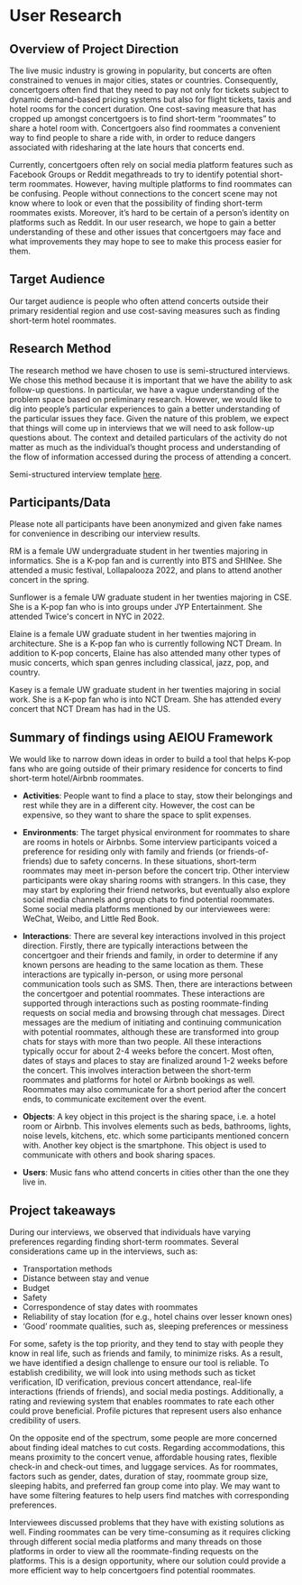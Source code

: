 # User Research
## Overview of Project Direction
The live music industry is growing in popularity, but concerts are often constrained to venues in major cities, states or countries. Consequently, concertgoers often find that they need to pay not only for tickets subject to dynamic demand-based pricing systems but also for flight tickets, taxis and hotel rooms for the concert duration. One cost-saving measure that has cropped up amongst concertgoers is to find short-term “roommates” to share a hotel room with. Concertgoers also find roommates a convenient way to find people to share a ride with, in order to reduce dangers associated with ridesharing at the late hours that concerts end.

Currently, concertgoers often rely on social media platform features such as Facebook Groups or Reddit megathreads to try to identify potential short-term roommates. However, having multiple platforms to find roommates can be confusing. People without connections to the concert scene may not know where to look or even that the possibility of finding short-term roommates exists. Moreover, it’s hard to be certain of a person’s identity on platforms such as Reddit. In our user research, we hope to gain a better understanding of these and other issues that concertgoers may face and what improvements they may hope to see to make this process easier for them.

## Target Audience
Our target audience is people who often attend concerts outside their primary residential region and use cost-saving measures such as finding short-term hotel roommates. 

## Research Method
The research method we have chosen to use is semi-structured interviews. We chose this method because it is important that we have the ability to ask follow-up questions. In particular, we have a vague understanding of the problem space based on preliminary research. However, we would like to dig into people’s particular experiences to gain a better understanding of the particular issues they face. Given the nature of this problem, we expect that things will come up in interviews that we will need to ask follow-up questions about. The context and detailed particulars of the activity do not matter as much as the individual’s thought process and understanding of the flow of information accessed during the process of attending a concert.

Semi-structured interview template [here](https://docs.google.com/document/d/1X100BlRrOFOBBevT4jXEirJOEsiUSPbmBflXx-b30Ws/edit).

## Participants/Data
Please note all participants have been anonymized and given fake names for convenience in describing our interview results.

RM is a female UW undergraduate student in her twenties majoring in informatics. She is a K-pop fan and is currently into BTS and SHINee. She attended a music festival, Lollapalooza 2022, and plans to attend another concert in the spring. 

Sunflower is a female UW graduate student in her twenties majoring in CSE. She is a K-pop fan who is into groups under JYP Entertainment. She attended Twice's concert in NYC in 2022.

Elaine is a female UW graduate student in her twenties majoring in architecture. She is a K-pop fan who is currently following NCT Dream. In addition to K-pop concerts, Elaine has also attended many other types of music concerts, which span genres including classical, jazz, pop, and country.

Kasey is a female UW graduate student in her twenties majoring in social work. She is a K-pop fan who is into NCT Dream. She has attended every concert that NCT Dream has had in the US.

## Summary of findings using AEIOU Framework
We would like to narrow down ideas in order to build a tool that helps K-pop fans who are going outside of their primary residence for concerts to find short-term hotel/Airbnb roommates. 

* **Activities**: People want to find a place to stay, stow their belongings and rest while they are in a different city. However, the cost can be expensive, so they want to share the space to split expenses.

* **Environments**: The target physical environment for roommates to share are rooms in hotels or Airbnbs. Some interview participants voiced a preference for residing only with family and friends (or friends-of-friends) due to safety concerns. In these situations, short-term roommates may meet in-person before the concert trip. Other interview participants were okay sharing rooms with strangers. In this case, they may start by exploring their friend networks, but eventually also explore social media channels and group chats to find potential roommates. Some social media platforms mentioned by our interviewees were: WeChat, Weibo, and Little Red Book.

* **Interactions**: There are several key interactions involved in this project direction. Firstly, there are typically interactions between the concertgoer and their friends and family, in order to determine if any known persons are heading to the same location as them. These interactions are typically in-person, or using more personal communication tools such as SMS. Then, there are interactions between the concertgoer and potential roommates. These interactions are supported through interactions such as posting roommate-finding requests on social media and browsing through chat messages. Direct messages are the medium of initiating and continuing communication with potential roommates, although these are transformed into group chats for stays with more than two people. All these interactions typically occur for about 2-4 weeks before the concert. Most often, dates of stays and places to stay are finalized around 1-2 weeks before the concert. This involves interaction between the short-term roommates and platforms for hotel or Airbnb bookings as well. Roommates may also communicate for a short period after the concert ends, to communicate excitement over the event.

* **Objects**: A key object in this project is the sharing space, i.e. a hotel room or Airbnb. This involves elements such as beds, bathrooms, lights, noise levels, kitchens, etc. which some participants mentioned concern with. Another key object is the smartphone. This object is used to communicate with others and book sharing spaces. 

* **Users**: Music fans who attend concerts in cities other than the one they live in.

## Project takeaways

During our interviews, we observed that individuals have varying preferences regarding finding short-term roommates. Several considerations came up in the interviews, such as:
* Transportation methods
* Distance between stay and venue
* Budget
* Safety
* Correspondence of stay dates with roommates
* Reliability of stay location (for e.g., hotel chains over lesser known ones)
* ‘Good’ roommate qualities, such as, sleeping preferences or messiness

For some, safety is the top priority, and they tend to stay with people they know in real life, such as friends and family, to minimize risks. As a result, we have identified a design challenge to ensure our tool is reliable. To establish credibility, we will look into using methods such as ticket verification, ID verification, previous concert attendance, real-life interactions (friends of friends), and social media postings. Additionally, a rating and reviewing system that enables roommates to rate each other could prove beneficial. Profile pictures that represent users also enhance credibility of users.

On the opposite end of the spectrum, some people are more concerned about finding ideal matches to cut costs. Regarding accommodations, this means proximity to the concert venue, affordable housing rates, flexible check-in and check-out times, and luggage services. As for roommates, factors such as gender, dates, duration of stay, roommate group size, sleeping habits, and preferred fan group come into play. We may want to have some filtering features to help users find matches with corresponding preferences.

Interviewees discussed problems that they have with existing solutions as well. Finding roommates can be very time-consuming as it requires clicking through different social media platforms and many threads on those platforms in order to view all the roommate-finding requests on the platforms. This is a design opportunity, where our solution could provide a more efficient way to help concertgoers find potential roommates. 
